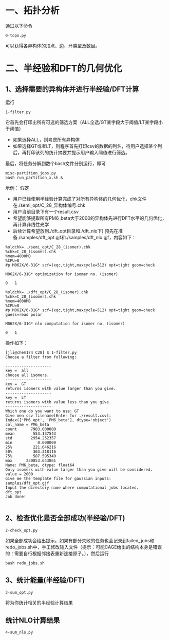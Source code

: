 # 一、拓扑分析
通过以下命令
```
0-topo.py
```
可以获得各异构体的顶点、边、环类型及数目。

# 二、半经验和DFT的几何优化
## 1、选择需要的异构体并进行半经验/DFT计算

运行
```
1-filter.py
```
它首先会打印出所有可选的筛选方案（ALL全选/GT某字段大于阈值/LT某字段小于阈值）
- 如果选择ALL，则考虑所有异构体
- 如果选择GT或者LT，则程序首先打印csv的数据的列名，待用户选择某个列后，再打印该列的统计摘要并提示用户输入阈值进行筛选。
  
最后，将任务分解到数个bash文件分别运行，即可
```
misc-partition_jobs.py
bash run_partition_x.sh &
```


示例：
假定
- 用户已经使用半经验计算完成了对所有异构体的几何优化，chk文件在./semi_opt/C_28_异构体编号.chk
- 用户当前目录下有一个result.csv
- 希望能够提取所有PM6_beta大于2000的异构体先进行DFT水平的几何优化，再计算非线性光学
- 后续计算希望放到./dft_opt目录和./dft_nlo下)
预先在准备./samples/dft_opt.gjf和./samples/dft_nlo.gjf，内容如下：
```
%oldchk=../semi_opt/C_28_(isomer).chk
%chk=C_28_(isomer).chk
%mem=4000MB
%CPU=8
#p M062X/6-31G* scf=(xqc,tight,maxcycle=512) opt=tight geom=check 

M062X/6-31G* optimization for isomer no. (isomer)

0   1

```
```
%oldchk=../dft_opt/C_28_(isomer).chk
%chk=C_28_(isomer).chk
%mem=4000MB
%CPU=8
#p M062X/6-31G* scf=(xqc,tight,maxcycle=512) opt=tight geom=check guess=read polar

M062X/6-31G* nlo computation for isomer no. (isomer)

0   1
```
操作如下：
```
[jli@chem174 C28] $ 1-filter.py
Choose a filter from following:

--------------------
key =  all
choose all isomers.
--------------------
key =  GT
returns isomers with value larger than you give.
--------------------
key =  LT
returns isomers with value less than you give.
--------------------
Which one do you want to use: GT
Give men csv filename[Enter for ./result.csv]:
Index(['PM6_opt', 'PM6_beta'], dtype='object')
col_name = PM6_beta
count      7903.000000
mean        553.137543
std        2954.252357
min           0.000000
25%         221.646216
50%         363.318116
75%         587.595349
max      230853.643861
Name: PM6_beta, dtype: float64
Only isomers with value larger than you give will be considered.
value = 2000
Give me the template file for gaussian inputs:
samples/dft_opt.gjf
Input the directory name where computational jobs located.
dft_opt
Job done!

```

```

```

## 2、检查优化是否全部成功(半经验/DFT)
```
2-check_opt.py
```
如果全部成功会给出提示。如果有部分失败的任务也会记录到failed_jobs和redo_jobs.sh中，手工修改输入文件（提示：可能CAGE给出的结构本身是错误的！需要自行根据邻接表重新连接原子。），然后运行
```
bash redo_jobs.sh
```

## 3、统计能量(半经验/DFT)

```
3-sum_opt.py
```
将为你统计相关的半经验计算结果






## 统计NLO计算结果

```
4-sum_nlo.py
```


